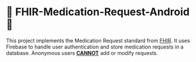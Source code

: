 # 🏥 FHIR-Medication-Request-Android 🏥

This project implements the Medication Request standard from [FHIR](https://www.hl7.org/fhir/medicationrequest.html).
It uses Firebase to handle user authentication and store medication requests in a database. Anonymous users **<ins>CANNOT</ins>**
add or modify requests.
